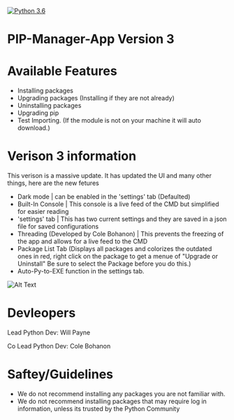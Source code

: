 [![Python 3.6](https://img.shields.io/badge/python-3.8-blue.svg)](https://www.python.org/downloads/release/python-380/)

# PIP-Manager-App Version 3

# Available Features

- Installing packages
- Upgrading packages (Installing if they are not already)
- Uninstalling packages 
- Upgrading pip
- Test Importing. (If the module is not on your machine it will auto download.)


# Verison 3 information

This verison is a massive update. It has updated the UI and many other things, here are the new fetures 

- Dark mode | can be enabled in the 'settings' tab (Defaulted)
- Built-In Console | This console is a live feed of the CMD but simplified for easier reading 
- 'settings' tab | This has two current settings and they are saved in a json file for saved configurations 
- Threading (Developed by Cole Bohanon) | This prevents the freezing of the app and allows for a live feed to the CMD
- Package List Tab (Displays all packages and colorizes the outdated ones in red, right click on the package to get a menue of "Upgrade or Uninstall" Be sure to select the Package before you do this.)
- Auto-Py-to-EXE function in the settings tab. 


![Alt Text](https://github.com/blaze005/PIP-Manager-App/blob/main/Capture.PNG?raw=true)


# Devleopers 

Lead Python Dev: Will Payne 

Co Lead Python Dev: Cole Bohanon

# Saftey/Guidelines 

- We do not recommend installing any packages you are not familiar with.
- We do not recommend installing packages that may require log in information, unless its trusted by the Python Community 

